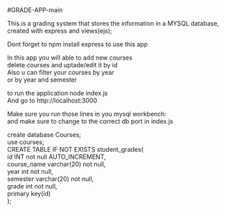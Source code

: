 #GRADE-APP-main<br>

This is a grading system that stores the information in a MYSQL database,<br>
 created with express and views(ejs);<br>

Dont forget to npm install express to use this app<br>

In this app you will able to add new courses<br>
delete courses and uptade/edit it by id<br>
Also u can filter your courses by year<br>
or by year and semester<br>

to run the application node index.js <br>
And go to http://localhost:3000<br>

Make sure you run those lines in you mysql workbench: <br>
and make sure to change to the correct db port in index.js <br>

create database Courses; <br>
use courses;<br>
CREATE TABLE IF NOT EXISTS student_grades( <br>
    id INT not null AUTO_INCREMENT, <br>
    course_name varchar(20) not null,<br>
    year int not null,<br>
    semester varchar(20) not null,<br>
    grade int not null,<br>
    primary key(id)<br>
);



